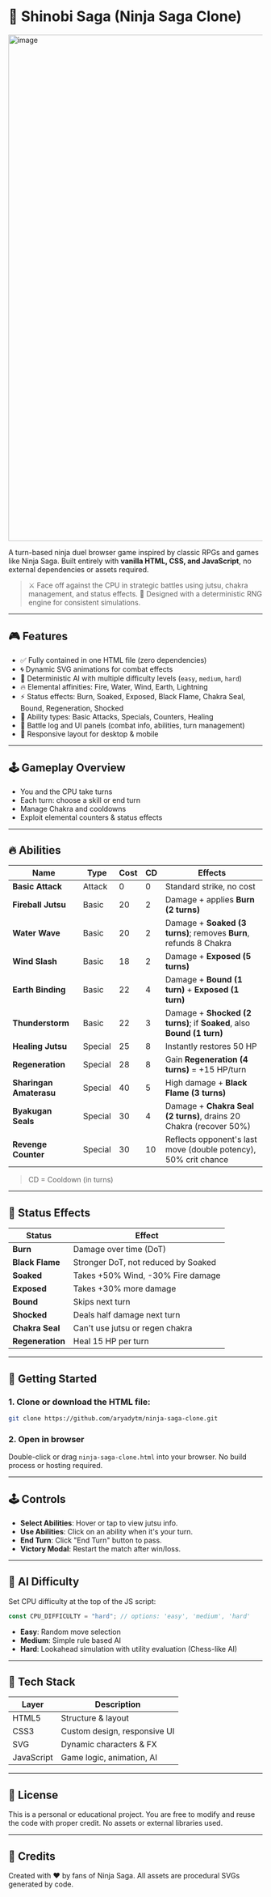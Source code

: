 # 🥷 Shinobi Saga (Ninja Saga Clone)

<img width="1451" height="1001" alt="image" src="https://github.com/user-attachments/assets/e9446181-de4a-47ba-9ced-4887e9ae1e35" />

A turn-based ninja duel browser game inspired by classic RPGs and games like Ninja Saga. Built entirely with **vanilla HTML, CSS, and JavaScript**, no external dependencies or assets required.

> ⚔️ Face off against the CPU in strategic battles using jutsu, chakra management, and status effects.
> 🧠 Designed with a deterministic RNG engine for consistent simulations.

---

## 🎮 Features

* ✅ Fully contained in one HTML file (zero dependencies)
* 🌀 Dynamic SVG animations for combat effects
* 🧠 Deterministic AI with multiple difficulty levels (`easy`, `medium`, `hard`)
* 🔥 Elemental affinities: Fire, Water, Wind, Earth, Lightning
* ⚡ Status effects: Burn, Soaked, Exposed, Black Flame, Chakra Seal, Bound, Regeneration, Shocked
* 🎯 Ability types: Basic Attacks, Specials, Counters, Healing
* 📜 Battle log and UI panels (combat info, abilities, turn management)
* 📱 Responsive layout for desktop & mobile

---

## 🕹️ Gameplay Overview

* You and the CPU take turns
* Each turn: choose a skill or end turn
* Manage Chakra and cooldowns
* Exploit elemental counters & status effects

---

## 🔥 Abilities

| Name                    | Type    | Cost | CD | Effects                                                                |
| ----------------------- | ------- | ---- | -- | ---------------------------------------------------------------------- |
| **Basic Attack**        | Attack  | 0    | 0  | Standard strike, no cost                                               |
| **Fireball Jutsu**      | Basic   | 20   | 2  | Damage + applies **Burn (2 turns)**                                    |
| **Water Wave**          | Basic   | 20   | 2  | Damage + **Soaked (3 turns)**; removes **Burn**, refunds 8 Chakra      |
| **Wind Slash**          | Basic   | 18   | 2  | Damage + **Exposed (5 turns)**                                         |
| **Earth Binding**       | Basic   | 22   | 4  | Damage + **Bound (1 turn)** + **Exposed (1 turn)**                     |
| **Thunderstorm**        | Basic   | 22   | 3  | Damage + **Shocked (2 turns)**; if **Soaked**, also **Bound (1 turn)** |
| **Healing Jutsu**       | Special | 25   | 8  | Instantly restores 50 HP                                               |
| **Regeneration**        | Special | 28   | 8  | Gain **Regeneration (4 turns)** = +15 HP/turn                          |
| **Sharingan Amaterasu** | Special | 40   | 5  | High damage + **Black Flame (3 turns)**                                |
| **Byakugan Seals**      | Special | 30   | 4  | Damage + **Chakra Seal (2 turns)**, drains 20 Chakra (recover 50%)     |
| **Revenge Counter**     | Special | 30   | 10 | Reflects opponent's last move (double potency), 50% crit chance        |

> CD = Cooldown (in turns)

---

## 🧬 Status Effects

| Status           | Effect                              |
| ---------------- | ----------------------------------- |
| **Burn**         | Damage over time (DoT)              |
| **Black Flame**  | Stronger DoT, not reduced by Soaked |
| **Soaked**       | Takes +50% Wind, -30% Fire damage   |
| **Exposed**      | Takes +30% more damage              |
| **Bound**        | Skips next turn                     |
| **Shocked**      | Deals half damage next turn         |
| **Chakra Seal**  | Can't use jutsu or regen chakra     |
| **Regeneration** | Heal 15 HP per turn                 |

---

## 🚀 Getting Started

### 1. Clone or download the HTML file:

```bash
git clone https://github.com/aryadytm/ninja-saga-clone.git
```

### 2. Open in browser

Double-click or drag `ninja-saga-clone.html` into your browser. No build process or hosting required.

---

## 🕹️ Controls

* **Select Abilities**: Hover or tap to view jutsu info.
* **Use Abilities**: Click on an ability when it's your turn.
* **End Turn**: Click "End Turn" button to pass.
* **Victory Modal**: Restart the match after win/loss.

---

## 🧠 AI Difficulty

Set CPU difficulty at the top of the JS script:

```js
const CPU_DIFFICULTY = "hard"; // options: 'easy', 'medium', 'hard'
```

* **Easy**: Random move selection
* **Medium**: Simple rule based AI
* **Hard**: Lookahead simulation with utility evaluation (Chess-like AI)

---

## 🔧 Tech Stack

| Layer      | Description                  |
| ---------- | ---------------------------- |
| HTML5      | Structure & layout           |
| CSS3       | Custom design, responsive UI |
| SVG        | Dynamic characters & FX      |
| JavaScript | Game logic, animation, AI    |

---

## 📄 License

This is a personal or educational project. You are free to modify and reuse the code with proper credit. No assets or external libraries used.

---

## 🙏 Credits

Created with ❤️ by fans of Ninja Saga. All assets are procedural SVGs generated by code.
